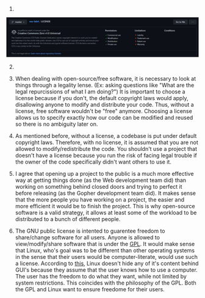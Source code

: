 1.

![license](license.jpg)

2. 

3. When dealing with open-source/free software, it is necessary to look at things through a legality lense. (Ex: asking questions like "What are the legal repurcissions of what I am doing?") It is important to choose a license because if you don't, the default copyright laws would apply, disallowing anyone to modify and distribute your code. Thus, without a license, free software wouldn't be "free" anymore. Choosing a license allows us to specify exactly how our code can be modified and reused so there is no ambiguity later on.

4. As mentioned before, without a license, a codebase is put under default copyright laws. Therefore, with no license, it is assumed that you are not allowed to modify/redistribute the code. You shouldn't use a project that doesn't have a license because you run the risk of facing legal trouble if the owner of the code specifically didn't want others to use it. 

5. I agree that opening up a project to the public is a much more effective way at getting things done (as the Web development team did) than working on something behind closed doors and trying to perfect it before releasing (as the Gopher development team did). It makes sense that the more people you have working on a project, the easier and more efficient it would be to finish the project. This is why open-source software is a valid strategy, it allows at least some of the workload to be distributed to a bunch of different people. 

6. The GNU public license is intented to guarentee freedom to share/change software for all users. Anyone is allowed to view/modify/share software that is under the [GPL](https://www.gnu.org/licenses/old-licenses/gpl-2.0.en.html). It would make sense that Linux, who's goal was to be different than other operating systems in the sense that their users would be computer-literate, would use such a license. According to [this](https://opensource.com/business/14/12/linux-philosophy#:~:text=Linux%20treats%20everyone%20equally%20and,should%20be%20allowed%20to%20do.), Linux doesn't hide any of it's content behind GUI's because they assume that the user knows how to use a computer. The user has the freedom to do what they want, while not limited by system restrictions. This coincides with the philosophy of the GPL. Both the GPL and Linux want to ensure freedome for their users. 
